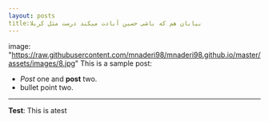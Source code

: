 ```yaml
---
layout: posts
title:بیابان هم که باشی حسین آبادت میکند درست مثل کربلا
---
```

image: "https://raw.githubusercontent.com/mnaderi98/mnaderi98.github.io/master/assets/images/8.jpg"
This is a sample post:
- *Post* one and **post** two.
- bullet point two.


---
**Test**: This is atest
